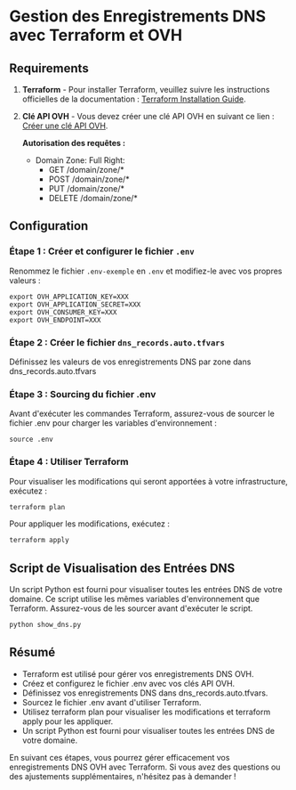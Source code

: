 # Gestion des Enregistrements DNS avec Terraform et OVH

## Requirements

1. **Terraform** - Pour installer Terraform, veuillez suivre les instructions officielles de la documentation : [Terraform Installation Guide](https://learn.hashicorp.com/tutorials/terraform/install-cli).
2. **Clé API OVH** - Vous devez créer une clé API OVH en suivant ce lien : [Créer une clé API OVH](https://www.ovh.com/auth/api/createToken).

   **Autorisation des requêtes :**
    - Domain Zone: Full Right:
        - GET /domain/zone/*
        - POST /domain/zone/*
        - PUT /domain/zone/*
        - DELETE /domain/zone/*

## Configuration

### Étape 1 : Créer et configurer le fichier `.env`

Renommez le fichier `.env-exemple` en `.env` et modifiez-le avec vos propres valeurs :

```plaintext
export OVH_APPLICATION_KEY=XXX
export OVH_APPLICATION_SECRET=XXX
export OVH_CONSUMER_KEY=XXX
export OVH_ENDPOINT=XXX
```
### Étape 2 : Créer le fichier `dns_records.auto.tfvars`

Définissez les valeurs de vos enregistrements DNS par zone dans dns_records.auto.tfvars

### Étape 3 : Sourcing du fichier .env

Avant d'exécuter les commandes Terraform, assurez-vous de sourcer le fichier .env pour charger les variables d'environnement :

```
source .env
```

### Étape 4 : Utiliser Terraform

Pour visualiser les modifications qui seront apportées à votre infrastructure, exécutez :

```bash
terraform plan
```

Pour appliquer les modifications, exécutez :

```bash
terraform apply
```

## Script de Visualisation des Entrées DNS

Un script Python est fourni pour visualiser toutes les entrées DNS de votre domaine. Ce script utilise les mêmes variables d'environnement que Terraform. Assurez-vous de les sourcer avant d'exécuter le script.

```bash
python show_dns.py
```

## Résumé

- Terraform est utilisé pour gérer vos enregistrements DNS OVH.
- Créez et configurez le fichier .env avec vos clés API OVH.
- Définissez vos enregistrements DNS dans dns_records.auto.tfvars.
- Sourcez le fichier .env avant d'utiliser Terraform.
- Utilisez terraform plan pour visualiser les modifications et terraform apply pour les appliquer.
- Un script Python est fourni pour visualiser toutes les entrées DNS de votre domaine.

En suivant ces étapes, vous pourrez gérer efficacement vos enregistrements DNS OVH avec Terraform. Si vous avez des questions ou des ajustements supplémentaires, n'hésitez pas à demander !